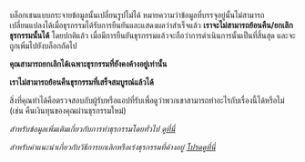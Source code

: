 บล็อกเชนแบบกระจายข้อมูลนั้นเปลี่ยนรูปไม่ได้ หมายความว่าข้อมูลที่บรรจุอยู่นั้นไม่สามารถเปลี่ยนแปลงได้เมื่อธุรกรรมได้รับการยืนยันและแสดงผลว่าสำเร็จแล้ว **เราจะไม่สามารถย้อนคืน/ยกเลิกธุรกรรมนั้นได้** โดยปกติแล้ว เมื่อมีการยืนยันธุรกรรมแล้วจะถือว่าการดำเนินการนั้นเป็นที่สิ้นสุด และจะถูกเพิ่มไปยังบล็อกถัดไป 


**คุณสามารถยกเลิกได้เฉพาะธุรกรรมที่ยังคงค้างอยู่เท่านั้น**


**เราไม่สามารถย้อนคืนธุรกรรมที่เสร็จสมบูรณ์แล้วได้**


สิ่งที่คุณทำได้คือตรวจสอบกับผู้รับหรือแอปที่รับเพื่อดูว่าพวกเขาสามารถทำอะไรกับเรื่องนี้ได้หรือไม่ (เช่น คืนเงินทุนของคุณผ่านธุรกรรมใหม่)


*สำหรับข้อมูลเพิ่มเติมเกี่ยวกับการทำธุรกรรมโดยทั่วไป [ดูที่นี่](https://support.metamask.io/hc/en-us/articles/4410741657499-User-Guide-Transactions)*


*สำหรับคำแนะนำเกี่ยวกับวิธีการยกเลิกหรือเร่งธุรกรรมที่ค้างอยู่ [โปรดดูที่นี่](https://support.metamask.io/hc/en-us/articles/360015489251-How-to-speed-up-or-cancel-a-pending-transaction)*


 


 

